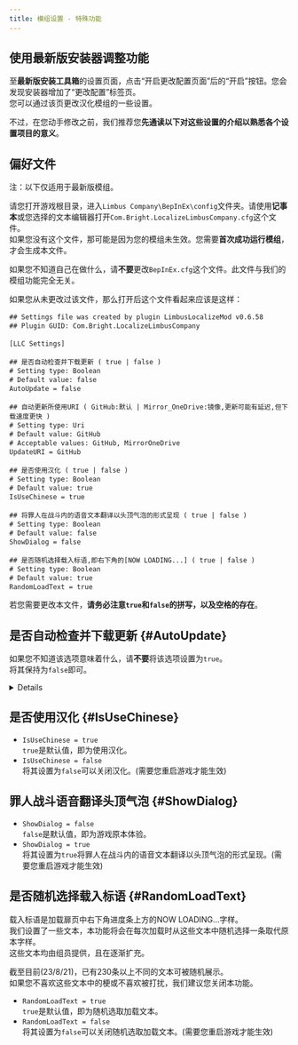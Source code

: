 ```yaml
---
title: 模组设置 - 特殊功能
---
```


## 使用最新版安装器调整功能

至**最新版安装工具箱**的设置页面，点击“开启更改配置页面”后的“开启”按钮。您会发现安装器增加了“更改配置”标签页。  
您可以通过该页更改汉化模组的一些设置。

不过，在您动手修改之前，我们推荐您**先通读以下对这些设置的介绍以熟悉各个设置项目的意义**。

## 偏好文件

注：以下仅适用于最新版模组。

请您打开游戏根目录，进入`Limbus Company\BepInEx\config`文件夹。请使用**记事本**或您选择的文本编辑器打开`Com.Bright.LocalizeLimbusCompany.cfg`这个文件。  
如果您没有这个文件，那可能是因为您的模组未生效。您需要**首次成功运行模组**，才会生成本文件。

如果您不知道自己在做什么，请**不要**更改`BepInEx.cfg`这个文件。此文件与我们的模组功能完全无关。

如果您从未更改过该文件，那么打开后这个文件看起来应该是这样：

```
## Settings file was created by plugin LimbusLocalizeMod v0.6.58
## Plugin GUID: Com.Bright.LocalizeLimbusCompany

[LLC Settings]

## 是否自动检查并下载更新 ( true | false )
# Setting type: Boolean
# Default value: false
AutoUpdate = false

## 自动更新所使用URI ( GitHub:默认 | Mirror_OneDrive:镜像,更新可能有延迟,但下载速度更快 )
# Setting type: Uri
# Default value: GitHub
# Acceptable values: GitHub, MirrorOneDrive
UpdateURI = GitHub

## 是否使用汉化 ( true | false )
# Setting type: Boolean
# Default value: true
IsUseChinese = true

## 将罪人在战斗内的语音文本翻译以头顶气泡的形式呈现 ( true | false )
# Setting type: Boolean
# Default value: false
ShowDialog = false

## 是否随机选择载入标语,即右下角的[NOW LOADING...] ( true | false )
# Setting type: Boolean
# Default value: true
RandomLoadText = true
```

若您需要更改本文件，**请务必注意`true`和`false`的拼写，以及空格的存在**。

## 是否自动检查并下载更新 {#AutoUpdate}
如果您不知道该选项意味着什么，请**不要**将该选项设置为`true`。  
将其保持为`false`即可。

<details>

自动检查并下载更新**不能**为您实时安装游戏更新。其只是自动下载新的更新内容，而**压缩包的展开和文件的替换仍需您来进行**。  
因此，我们仅建议**熟悉手动安装**的用户使用此功能。

若您选择启用此功能，请您同时检查并调整“**自动更新所使用URI**”项。

我们建议大部分用户选择 `Mirror_OneDrive`；若您与GitHub的连接**完全畅通**，则推荐您选择 `GitHub`。  
`Mirror_OneDrive` 基于零协会的服务器，并通过企业版OneDrive为您提供文件。因此，能够使用安装工具箱的用户，一般也能直接使用此下载方式。  
注：工具箱默认URI为 `GitHub`。若需更改为 `Mirror_OneDrive`，请将该行改写为 `UpdateURI = Mirror_OneDrive`。

自动更新将在检测到新版本之后在游戏开始之前弹出弹窗。弹窗样例如下：

![image](/img/page/Has_Update_Popup.png)

如果您希望**跳过一次更新提醒**，请点击**弹窗外的其他任何部分**即可。  
点击“OK”将会退出游戏并为您打开游戏根目录（就像弹窗本身所说的那样）。

如果您使用了本功能，那么**请一定记得及时删除自动下载到游戏根目录内的压缩包，以减少旧版文件堆积**！
</details>

## 是否使用汉化 {#IsUseChinese}
- `IsUseChinese = true`  
`true`是默认值，即为使用汉化。
- `IsUseChinese = false`  
将其设置为`false`可以关闭汉化。(需要您重启游戏才能生效)

## 罪人战斗语音翻译头顶气泡 {#ShowDialog}
- `ShowDialog = false`  
`false`是默认值，即为游戏原本体验。
- `ShowDialog = true`  
将其设置为`true`将罪人在战斗内的语音文本翻译以头顶气泡的形式呈现。(需要您重启游戏才能生效)

## 是否随机选择载入标语 {#RandomLoadText}
载入标语是加载扉页中右下角进度条上方的NOW LOADING...字样。  
我们设置了一些文本，本功能将会在每次加载时从这些文本中随机选择一条取代原本字样。  
这些文本均由组员提供，且在逐渐扩充。

截至目前(23/8/21)，已有230条以上不同的文本可被随机展示。  
如果您不喜欢这些文本中的梗或不喜欢被打扰，我们建议您关闭本功能。

- `RandomLoadText = true`  
`true`是默认值，即为随机选取加载文本。
- `RandomLoadText = false`  
将其设置为`false`可以关闭随机选取加载文本。(需要您重启游戏才能生效)